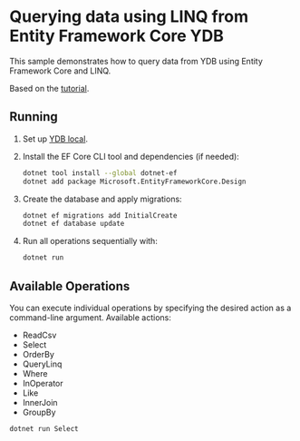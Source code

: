 # Querying data using LINQ from Entity Framework Core YDB

This sample demonstrates how to query data from YDB using Entity Framework Core and LINQ.

Based on the [tutorial](https://www.csharptutorial.net/entity-framework-core-tutorial/).

## Running

1. Set up [YDB local](https://ydb.tech/docs/en/reference/docker/start).

2. Install the EF Core CLI tool and dependencies (if needed):
    ```bash
    dotnet tool install --global dotnet-ef
    dotnet add package Microsoft.EntityFrameworkCore.Design
    ```

3. Create the database and apply migrations:
    ```bash
    dotnet ef migrations add InitialCreate
    dotnet ef database update
    ```

4. Run all operations sequentially with:
    ```bash
    dotnet run
    ```

## Available Operations

You can execute individual operations by specifying the desired action as a command-line argument. Available actions:

- ReadCsv
- Select
- OrderBy
- QueryLinq
- Where
- InOperator
- Like
- InnerJoin
- GroupBy

```bash
dotnet run Select
```
